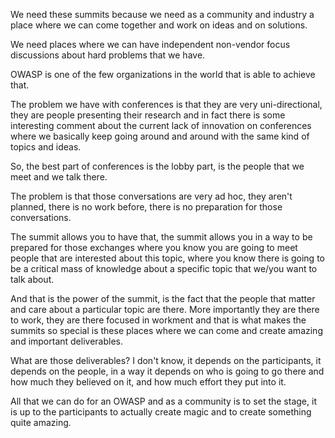 We need these summits because we need as a community and industry a place where we can come together and work on ideas and on solutions.

We need places where we can have independent non-vendor focus discussions about hard problems that we have.

OWASP is one of the few organizations in the world that is able to achieve that. 

The problem we have with conferences is that they are very uni-directional, they are people presenting their research and in fact there is some interesting comment about the current lack of innovation on conferences where we basically keep going around and around with the same kind of topics and ideas.

So, the best part of conferences is the lobby part, is the people that we meet and we talk there.

The problem is that those conversations are very ad hoc, they aren't planned, there is no work before, there is no preparation for those conversations.

The summit allows you to have that, the summit allows you in a way to be prepared for those exchanges where you know you are going to meet people that are interested about this topic, where you know there is going to be a critical mass of knowledge about a specific topic that we/you want to talk about.

And that is the power of the summit, is the fact that the people that matter and care about a particular topic are there. More importantly they are there to work, they are there focused in workment and that is what makes the summits so special is these places where we can come and create amazing and important deliverables.

What are those deliverables? I don't know, it depends on the participants, it depends on the people, in a way it depends on who is going to go there and how much they believed on it, and how much effort they put into it. 

All that we can do for an OWASP and as a community is to set the stage, it is up to the participants to actually create magic and to create something quite amazing.
